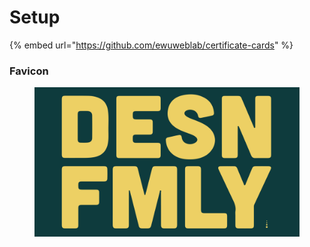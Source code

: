 # Setup

{% embed url="https://github.com/ewuweblab/certificate-cards" %}

### Favicon

<figure><img src="../../.gitbook/assets/DESN-FMLYscreen.png" alt=""><figcaption></figcaption></figure>
